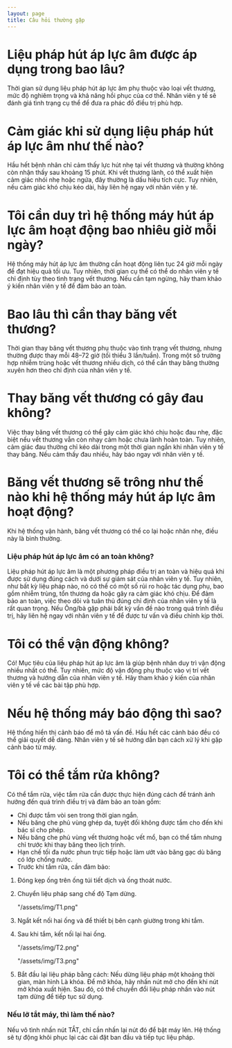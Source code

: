```yaml
---
layout: page
title: Câu hỏi thường gặp
---
```


# Liệu pháp hút áp lực âm được áp dụng trong bao lâu?
Thời gian sử dụng liệu pháp hút áp lực âm phụ thuộc vào loại vết thương, mức độ nghiêm trọng và khả năng hồi phục của cơ thể. Nhân viên y tế sẽ đánh giá tình trạng cụ thể để đưa ra phác đồ điều trị phù hợp.

# Cảm giác khi sử dụng liệu pháp hút áp lực âm như thế nào?
Hầu hết bệnh nhân chỉ cảm thấy lực hút nhẹ tại vết thương và thường không còn nhận thấy sau khoảng 15 phút. Khi vết thương lành, có thể xuất hiện cảm giác nhói nhẹ hoặc ngứa, đây thường là dấu hiệu tích cực. Tuy nhiên, nếu cảm giác khó chịu kéo dài, hãy liên hệ ngay với nhân viên y tế.

# Tôi cần duy trì hệ thống máy hút áp lực âm hoạt động bao nhiêu giờ mỗi ngày?
Hệ thống máy hút áp lực âm thường cần hoạt động liên tục 24 giờ mỗi ngày để đạt hiệu quả tối ưu. Tuy nhiên, thời gian cụ thể có thể do nhân viên y tế chỉ định tùy theo tình trạng vết thương. Nếu cần tạm ngừng, hãy tham khảo ý kiến nhân viên y tế để đảm bảo an toàn. 

# Bao lâu thì cần thay băng vết thương?
Thời gian thay băng vết thương phụ thuộc vào tình trạng vết thương, nhưng thường được thay mỗi 48–72 giờ (tối thiểu 3 lần/tuần). Trong một số trường hợp nhiễm trùng hoặc vết thương nhiều dịch, có thể cần thay băng thường xuyên hơn theo chỉ định của nhân viên y tế.

#  Thay băng vết thương có gây đau không?
Việc thay băng vết thương có thể gây cảm giác khó chịu hoặc đau nhẹ, đặc biệt nếu vết thương vẫn còn nhạy cảm hoặc chưa lành hoàn toàn. Tuy nhiên, cảm giác đau thường chỉ kéo dài trong một thời gian ngắn khi nhân viên y tế thay băng. Nếu cảm thấy đau nhiều, hãy báo ngay với nhân viên y tế.

#  Băng vết thương sẽ trông như thế nào khi hệ thống máy hút áp lực âm  hoạt động?
Khi hệ thống vận hành, băng vết thương có thể co lại hoặc nhăn nhẹ, điều này là bình thường.

### Liệu pháp hút áp lực âm có an toàn không?
Liệu pháp hút áp lực âm là một phương pháp điều trị an toàn và hiệu quả khi được sử dụng đúng cách và dưới sự giám sát của nhân viên y tế. Tuy nhiên, như bất kỳ liệu pháp nào, nó có thể có một số rủi ro hoặc tác dụng phụ, bao gồm nhiễm trùng, tổn thương da hoặc gây ra cảm giác khó chịu. Để đảm bảo an toàn, việc theo dõi và tuân thủ đúng chỉ định của nhân viên y tế là rất quan trọng. Nếu Ông/bà gặp phải bất kỳ vấn đề nào trong quá trình điều trị, hãy liên hệ ngay với nhân viên y tế để được tư vấn và điều chỉnh kịp thời.

# Tôi có thể vận động không?
Có! Mục tiêu của liệu pháp hút áp lực âm là giúp bệnh nhân duy trì vận động nhiều nhất có thể. Tuy nhiên, mức độ vận động phụ thuộc vào vị trí vết thương và hướng dẫn của nhân viên y tế. Hãy tham khảo ý kiến của nhân viên y tế về các bài tập phù hợp.

# Nếu hệ thống máy báo động thì sao?
Hệ thống hiển thị cảnh báo để mô tả vấn đề. Hầu hết các cảnh báo đều có thể giải quyết dễ dàng. Nhân viên y tế sẽ hướng dẫn bạn cách xử lý khi gặp cảnh báo từ máy.

# Tôi có thể tắm rửa không?
Có thể tắm rửa, việc tắm rửa cần được thực hiện đúng cách để tránh ảnh hưởng đến quá trình điều trị và đảm bảo an toàn gồm:

- Chỉ được tắm vòi sen trong thời gian ngắn.
- Nếu băng che phủ vùng ghép da, tuyệt đối không được tắm cho đến khi bác sĩ cho phép.
- Nếu băng che phủ vùng vết thương hoặc vết mổ, bạn có thể tắm nhưng chỉ trước khi thay băng theo lịch trình.
- Hạn chế tối đa nước phun trực tiếp hoặc làm ướt vào băng gạc dù băng có lớp chống nước.
- Trước khi tắm rửa, cần đảm bảo:
1. Đóng kẹp ống trên ống túi tiết dịch và ống thoát nước.
2. Chuyển liệu pháp sang chế độ Tạm dừng.
   
    "/assets/img/T1.png"
4. Ngắt kết nối hai ống và để thiết bị bên cạnh giường trong khi tắm.
5. Sau khi tắm, kết nối lại hai ống.
   
    "/assets/img/T2.png"
   
    "/assets/img/T3.png"
7. Bắt đầu lại liệu pháp bằng cách: Nếu dừng liệu pháp một khoảng thời gian, màn hình Là khóa. Để mở khóa, hãy nhấn nút mở cho đến khi nút mở khóa xuất hiện. Sau đó, có thể chuyển đổi liệu pháp nhấn vào nút tạm dừng để tiếp tục sử dụng. 

### Nếu lỡ tắt máy, thì làm thế nào?
Nếu vô tình nhấn nút TẮT, chỉ cần nhấn lại nút đó để bật máy lên. Hệ thống sẽ tự động khôi phục lại các cài đặt ban đầu và tiếp tục liệu pháp.

